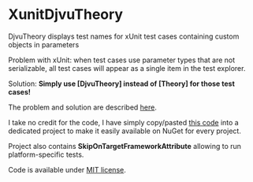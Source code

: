 # XunitDjvuTheory
DjvuTheory displays test names for xUnit test cases containing custom objects in parameters

Problem with xUnit: when test cases use parameter types that are not serializable, all test cases will appear as a single item in the test explorer.

Solution: **Simply use [DjvuTheory] instead of [Theory] for those test cases!**

The problem and solution are described [here](https://stackoverflow.com/questions/46749152/xunit-display-test-names-for-theory-memberdata-testcase).

I take no credit for the code, I have simply copy/pasted [this code](https://github.com/DjvuNet/DjvuNet/tree/master/DjvuNet.Shared.Tests/xunit) into a dedicated project to make it easily available on NuGet for every project.

Project also contains **SkipOnTargetFrameworkAttribute** allowing to run platform-specific tests.

Code is available under [MIT license](https://github.com/mysteryx93/XunitDjvuTheory/blob/master/LICENSE).
